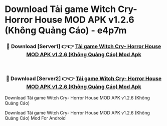 # Download Tải game Witch Cry- Horror House MOD APK v1.2.6 (Không Quảng Cáo) - e4p7m


<div align="center">
<h3>🔴 Download [Server1] 👉👉 <a href="https://apk-comot.site?title=Tải_game_Witch_Cry-_Horror_House_MOD_APK_v1.2.6_(Không_Quảng_Cáo)">Tải game Witch Cry- Horror House MOD APK v1.2.6 (Không Quảng Cáo) Mod Apk</a></h3><br>
<h3>🔴 Download [Server2] 👉👉 <a href="https://apk-comot.site?title=Tải_game_Witch_Cry-_Horror_House_MOD_APK_v1.2.6_(Không_Quảng_Cáo)">Tải game Witch Cry- Horror House MOD APK v1.2.6 (Không Quảng Cáo) Mod Apk</a></h3>
</div>



Download Tải game Witch Cry- Horror House MOD APK v1.2.6 (Không Quảng Cáo) 

Download Tải game Witch Cry- Horror House MOD APK v1.2.6 (Không Quảng Cáo) Mod For Android
